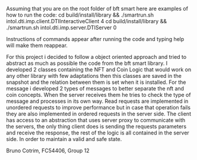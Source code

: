 Assuming that you are on the root folder of bft smart here are examples of how to run the code:
cd build/install/library && ./smartrun.sh intol.dti.imp.client.DTIInteractiveClient 4
cd build/install/library && ./smartrun.sh intol.dti.imp.server.DTIServer 0

Instructions of commands appear after running the code and typing help will make them reappear.

For this project i decided to follow a object oriented approach and tried to abstract as much as possible the code from 
the bft smart library. I developed 2 classes containing the NFT and Coin Logic that would work on any other library with 
few adaptations then this classes are saved in the snapshot and the relation between them is set when it is installed.
For the message i developed 2 types of messages to better separate the nft and coin concepts. When the server receives them
he tries to check the type of message and processes in its own way.
Read requests are implemented in unordered requests to improve performance but in case that operation fails they are also
implemented in ordered requests in the server side.
The client has access to an abstraction that uses server proxy to communicate with the servers, the only thing client does
is sending the requests parameters and receive the response, the rest of the logic is all contained in the server side.
In order to maintain a valid and safe state.

Bruno Cotrim, FC54406, Group 12

```